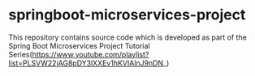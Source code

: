 # springboot-microservices-project

This repository contains source code which is developed as part of the Spring Boot Microservices Project Tutorial Series(https://www.youtube.com/playlist?list=PLSVW22jAG8pDY3lXXEv1hKVIAlnJ9nDN_)


